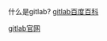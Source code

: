 什么是gitlab?
[gitlab百度百科](https://baike.baidu.com/item/gitlab/3059600)

[gitlab官网](https://about.gitlab.com/)
